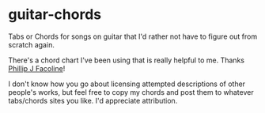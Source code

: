 guitar-chords
=============

Tabs or Chords for songs on guitar that I'd rather not have to figure out from scratch again.

There's a chord chart I've been using that is really helpful to me. Thanks [Phillip J Facoline](mailto:pfacol@elaine.ee.und.ac.za)!

I don't know how you go about licensing attempted descriptions of other people's works, but feel free to copy my chords and post them to whatever tabs/chords sites you like. I'd appreciate attribution.
